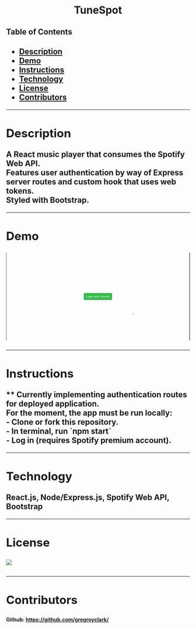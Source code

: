 <h1 align="center">TuneSpot</h1> 
  <h2>Table of Contents<h2>
  <ul>
    <li>
     <a href="#description">Description</a>
    </li>
    <li>
      <a href="#demo">Demo</a>
    </li>
    <li>
      <a href="#instructions">Instructions</a>
    </li>
    <li>
      <a href="#tech">Technology</a>
    </li>
    <li>
      <a href="#license">License</a>
    </li>
    <li>
      <a href="#contributors">Contributors</a>
    </li>
  </ul>
    <hr>
  <div id="description"><h2>Description</h2></div>
  <p>A React music player that consumes the Spotify Web API. 
  <br>
  Features user authentication by way of Express server routes and custom hook that uses web tokens. 
  <br>
  Styled with Bootstrap.</p>

  <hr>

  <div id="demo"><h2>Demo</h2></div>
  <p><img src="assets/TuneSpot.gif"></p>

  <hr>

  <div id="instructions"><h2>Instructions</h2> </div>
  <p>
    ** Currently implementing authentication routes for deployed application.
    <br>
    For the moment, the app must be run locally:
    <br>
    - Clone or fork this repository.
    <br>
    - In terminal, run `npm start`
    <br>
    - Log in (requires Spotify premium account).
  </p>
  
  <hr>
  
  <div id="tech"><h2>Technology</h2></div>           
  <p> React.js, Node/Express.js, Spotify Web API, Bootstrap</p>
  
  <hr>
  
  <div id="license"><h2>License</h2></div>
  <p><img align="left" src="https://img.shields.io/badge/License-MIT-blue"></p>
  
  <br>
  <hr>
  
  <div id="contributors"><h2>Contributors</h2> </div>

  <h4>
    Github:
      <a href="https://github.com/gregroyclark/">
    https://github.com/gregroyclark/
      </a>
  
  <h4>